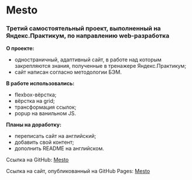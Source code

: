 # Mesto

### Третий самостоятельный проект, выполненный на Яндекс.Практикум, по направлению web-разработка

**О проекте:**
* одностраничный, адаптивный сайт, в работе над которым закрепляются знания, полученные в тренажере Яндекс.Практикум;
* сайт написан согласно методологии БЭМ.

**В работе использовались:**
* flexbox-вёрстка;
* вёрстка на grid;
* трансформация ссылок;
* popup на ванильном JS.

**Планы на доработку:**
* переписать сайт на английский;
* добавить свой контент;
* дополнить README на английском.

Ссылка на GitHub: [Mesto](https://github.com/MariaSeraya/mesto.git)

Ссылка на сайт, опубликованный на GitHub Pages: [Mesto](https://mariaseraya.github.io/mesto/)
